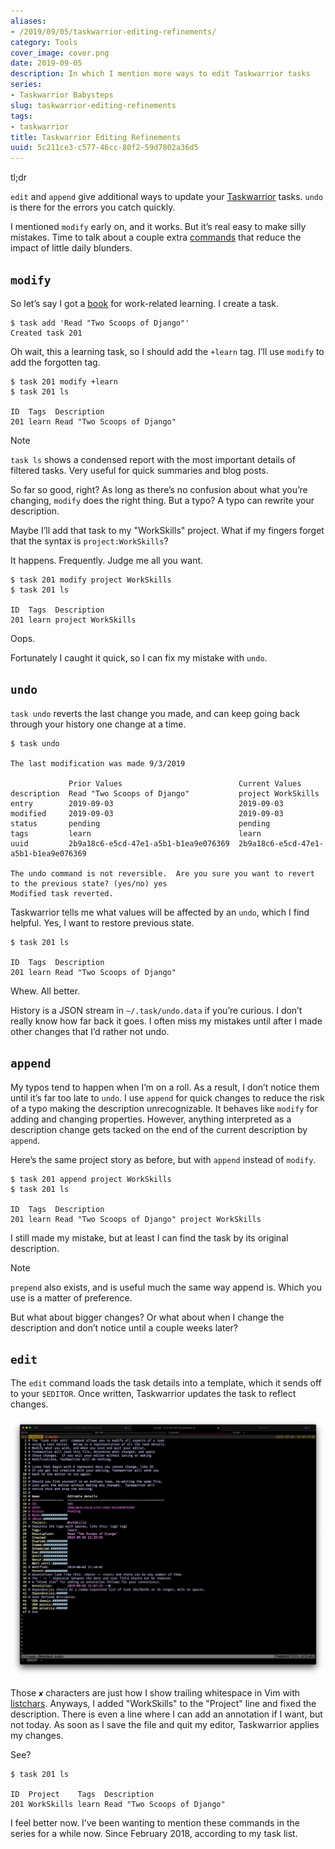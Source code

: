 ```yaml
---
aliases:
- /2019/09/05/taskwarrior-editing-refinements/
category: Tools
cover_image: cover.png
date: 2019-09-05
description: In which I mention more ways to edit Taskwarrior tasks
series:
- Taskwarrior Babysteps
slug: taskwarrior-editing-refinements
tags:
- taskwarrior
title: Taskwarrior Editing Refinements
uuid: 5c211ce3-c577-46cc-80f2-59d7802a36d5
---
```


<aside class="admonition tldr">
  <p class="admonition-title">tl;dr</p>

`edit` and `append` give additional ways to update your
[Taskwarrior](https://taskwarrior.org) tasks. `undo` is there for the
errors you catch quickly.

</aside>

I mentioned `modify` early on, and it works. But it’s real easy to make
silly mistakes. Time to talk about a couple extra
[commands](https://taskwarrior.org/docs/commands/) that reduce the
impact of little daily blunders.

## `modify`

So let’s say I got a [book](https://www.twoscoopspress.com/) for
work-related learning. I create a task.

    $ task add 'Read "Two Scoops of Django"'
    Created task 201

Oh wait, this a learning task, so I should add the `+learn` tag. I’ll
use `modify` to add the forgotten tag.

    $ task 201 modify +learn
    $ task 201 ls

    ID  Tags  Description
    201 learn Read "Two Scoops of Django"

<aside class="admonition note">
  <p class="admonition-title">Note</p>

`task ls` shows a condensed report with the most important details of
filtered tasks. Very useful for quick summaries and blog posts.

</aside>

So far so good, right? As long as there’s no confusion about what you’re
changing, `modify` does the right thing. But a typo? A typo can rewrite
your description.

Maybe I’ll add that task to my "WorkSkills" project. What if my fingers
forget that the syntax is `project:WorkSkills`?

It happens. Frequently. Judge me all you want.

    $ task 201 modify project WorkSkills
    $ task 201 ls

    ID  Tags  Description
    201 learn project WorkSkills

Oops.

Fortunately I caught it quick, so I can fix my mistake with `undo`.

## `undo`

`task undo` reverts the last change you made, and can keep going back
through your history one change at a time.

    $ task undo

    The last modification was made 9/3/2019

                 Prior Values                          Current Values
    description  Read "Two Scoops of Django"           project WorkSkills
    entry        2019-09-03                            2019-09-03
    modified     2019-09-03                            2019-09-03
    status       pending                               pending
    tags         learn                                 learn
    uuid         2b9a18c6-e5cd-47e1-a5b1-b1ea9e076369  2b9a18c6-e5cd-47e1-a5b1-b1ea9e076369

    The undo command is not reversible.  Are you sure you want to revert to the previous state? (yes/no) yes
    Modified task reverted.

Taskwarrior tells me what values will be affected by an `undo`, which I
find helpful. Yes, I want to restore previous state.

    $ task 201 ls

    ID  Tags  Description
    201 learn Read "Two Scoops of Django"

Whew. All better.

History is a JSON stream in `~/.task/undo.data` if you’re curious. I
don’t really know how far back it goes. I often miss my mistakes until
after I made other changes that I’d rather not undo.

## `append`

My typos tend to happen when I’m on a roll. As a result, I don’t notice
them until it’s far too late to `undo`. I use `append` for quick changes
to reduce the risk of a typo making the description unrecognizable. It
behaves like `modify` for adding and changing properties. However,
anything interpreted as a description change gets tacked on the end of
the current description by `append`.

Here’s the same project story as before, but with `append` instead of
`modify`.

    $ task 201 append project WorkSkills
    $ task 201 ls

    ID  Tags  Description
    201 learn Read "Two Scoops of Django" project WorkSkills

I still made my mistake, but at least I can find the task by its
original description.

<aside class="admonition note">
  <p class="admonition-title">Note</p>

`prepend` also exists, and is useful much the same way append is. Which
you use is a matter of preference.

</aside>

But what about bigger changes? Or what about when I change the
description and don’t notice until a couple weeks later?

## `edit`

The `edit` command loads the task details into a template, which it
sends off to your `$EDITOR`. Once written, Taskwarrior updates the task
to reflect changes.

![Taskwarrior edit view](cover.png)

Those `✘` characters are just how I show trailing whitespace in Vim with
[listchars](https://vim.fandom.com/wiki/Highlight_unwanted_spaces).
Anyways, I added "WorkSkills" to the "Project" line and fixed the
description. There is even a line where I can add an annotation if I
want, but not today. As soon as I save the file and quit my editor,
Taskwarrior applies my changes.

See?

    $ task 201 ls

    ID  Project    Tags  Description
    201 WorkSkills learn Read "Two Scoops of Django"

I feel better now. I’ve been wanting to mention these commands in the
series for a while now. Since February 2018, according to my task list.